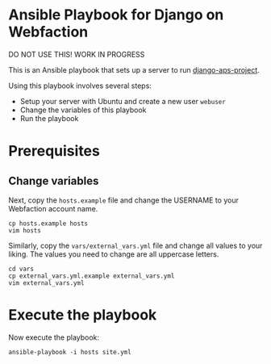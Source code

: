# Ansible Playbook for Django on Webfaction

DO NOT USE THIS! WORK IN PROGRESS

This is an Ansible playbook that sets up a server to run
[django-aps-project](https://github.com/bitmazk/django-aps-project).

Using this playbook involves several steps:

* Setup your server with Ubuntu and create a new user `webuser` 
* Change the variables of this playbook
* Run the playbook

# Prerequisites

## Change variables

Next, copy the `hosts.example` file and change the USERNAME to your Webfaction
account name.

    cp hosts.example hosts
    vim hosts

Similarly, copy the `vars/external_vars.yml` file and change all values to
your liking. The values you need to change are all uppercase letters.

    cd vars
    cp external_vars.yml.example external_vars.yml
    vim external_vars.yml

# Execute the playbook

Now execute the playbook:

    ansible-playbook -i hosts site.yml
